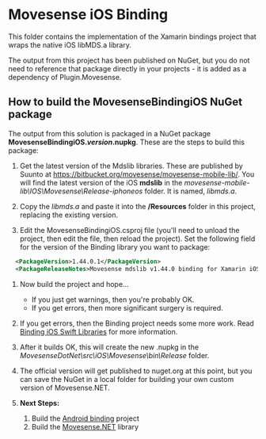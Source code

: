 
# Movesense iOS Binding

This folder contains the implementation of the Xamarin bindings project that wraps the native iOS libMDS.a library.

The output from this project has been published on NuGet, but you do not need to reference that package directly in your projects - it is added as a dependency of Plugin.Movesense.

## How to build the MovesenseBindingiOS NuGet package

The output from this solution is packaged in a NuGet package **MovesenseBindingiOS.*version*.nupkg**. These are the steps to build this package:

1. Get the latest version of the Mdslib libraries. These are published by Suunto at <https://bitbucket.org/movesense/movesense-mobile-lib/>. You will find the latest version of the iOS **mdslib** in the *movesense-mobile-lib\IOS\Movesense\Release-iphoneos* folder. It is named, *libmds.a*. 

1. Copy the *libmds.a* and paste it into the **/Resources** folder in this project, replacing the existing version.

1. Edit the MovesenseBindingiOS.csproj file (you'll need to unload the project, then edit the file, then reload the project). Set the following field for the version of the Binding library you want to package:

  ```xml
    <PackageVersion>1.44.0.1</PackageVersion>
    <PackageReleaseNotes>Movesense mdslib v1.44.0 binding for Xamarin iOS.</PackageReleaseNotes>
  ```

1. Now build the project and hope...
   * If you just get warnings, then you're probably OK.
   * If you get errors, then more significant surgery is required.

1. If you get errors, then the Binding project needs some more work. Read [Binding iOS Swift Libraries](https://devblogs.microsoft.com/xamarin/binding-ios-swift-libraries/) for more information.

1. After it builds OK, this will create the new .nupkg in the *MovesenseDotNet\src\iOS\Movesense\bin\Release* folder.

1. The official version will get published to nuget.org at this point, but you can save the NuGet in a local folder for building your own custom version of Movesense.NET.

1. **Next Steps:**
   1. Build the [Android binding](../../AndroidBinding/README.md) project
   1. Build the [Movesense.NET](../../Movesensedotnet/README.md) library

